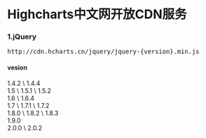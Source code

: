 <h1>Highcharts中文网开放CDN服务</h1>

<h3>1.jQuery</h3>
<pre>
http://cdn.hcharts.cn/jquery/jquery-<span color='red'>{version}</span>.min.js
</pre>

<h4>vesion</h4>

1.4.2 \ 1.4.4 <br>
1.5 \ 1.5.1 \ 1.5.2 <br>
1.6 \ 1.6.4  <br>
1.7 \ 1.7.1 \ 1.7.2 <br>
1.8.0 \ 1.8.2 \ 1.8.3 <br>
1.9.0 <br>
2.0.0 \ 2.0.2<br>
